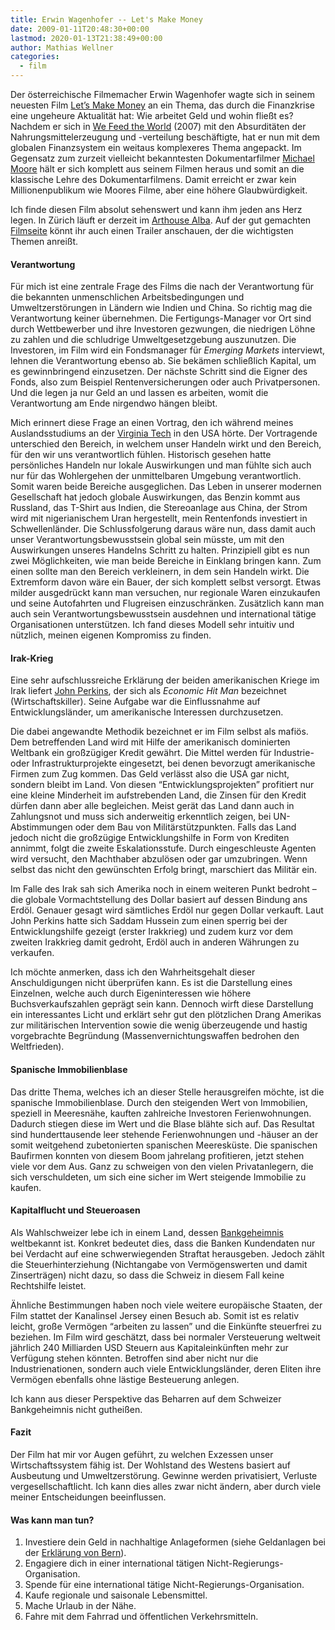 ```yaml
---
title: Erwin Wagenhofer -- Let's Make Money
date: 2009-01-11T20:48:30+00:00
lastmod: 2020-01-13T21:38:49+00:00
author: Mathias Wellner
categories:
  - film
---
```

Der österreichische Filmemacher Erwin Wagenhofer wagte sich in seinem neuesten Film [Let&#8217;s Make Money](http://www.letsmakemoney.at) an ein Thema, das durch die Finanzkrise eine ungeheure Aktualität hat: Wie arbeitet Geld und wohin fließt es? Nachdem er sich in [We Feed the World](http://www.we-feed-the-world.at/) (2007) mit den Absurditäten der Nahrungsmittelerzeugung und -verteilung beschäftigte, hat er nun mit dem globalen Finanzsystem ein weitaus komplexeres Thema angepackt. Im Gegensatz zum zurzeit vielleicht bekanntesten Dokumentarfilmer [Michael Moore](http://de.wikipedia.org/wiki/Michael_Moore) hält er sich komplett aus seinem Filmen heraus und somit an die klassische Lehre des Dokumentarfilmens. Damit erreicht er zwar kein Millionenpublikum wie Moores Filme, aber eine höhere Glaubwürdigkeit.

Ich finde diesen Film absolut sehenswert und kann ihm jeden ans Herz legen. In Zürich läuft er derzeit im [Arthouse Alba](http://www.arthouse.ch/). Auf der gut gemachten [Filmseite](http://www.letsmakemoney.at) könnt ihr auch einen Trailer anschauen, der die wichtigsten Themen anreißt.

#### Verantwortung

Für mich ist eine zentrale Frage des Films die nach der Verantwortung für die bekannten unmenschlichen Arbeitsbedingungen und Umweltzerstörungen in Ländern wie Indien und China. So richtig mag die Verantwortung keiner übernehmen. Die Fertigungs-Manager vor Ort sind durch Wettbewerber und ihre Investoren gezwungen, die niedrigen Löhne zu zahlen und die schludrige Umweltgesetzgebung auszunutzen. Die Investoren, im Film wird ein Fondsmanager für _Emerging Markets_ interviewt, lehnen die Verantwortung ebenso ab. Sie bekämen schließlich Kapital, um es gewinnbringend einzusetzen. Der nächste Schritt sind die Eigner des Fonds, also zum Beispiel Rentenversicherungen oder auch Privatpersonen. Und die legen ja nur Geld an und lassen es arbeiten, womit die Verantwortung am Ende nirgendwo hängen bleibt.

Mich erinnert diese Frage an einen Vortrag, den ich während meines Auslandsstudiums an der [Virginia Tech](http://www.vt.edu/) in den USA hörte. Der Vortragende unterschied den Bereich, in welchem unser Handeln wirkt und den Bereich, für den wir uns verantwortlich fühlen. Historisch gesehen hatte persönliches Handeln nur lokale Auswirkungen und man fühlte sich auch nur für das Wohlergehen der unmittelbaren Umgebung verantwortlich. Somit waren beide Bereiche ausgeglichen. Das Leben in unserer modernen Gesellschaft hat jedoch globale Auswirkungen, das Benzin kommt aus Russland, das T-Shirt aus Indien, die Stereoanlage aus China, der Strom wird mit nigerianischem Uran hergestellt, mein Rentenfonds investiert in Schwellenländer. Die Schlussfolgerung daraus wäre nun, dass damit auch unser Verantwortungsbewusstsein global sein müsste, um mit den Auswirkungen unseres Handelns Schritt zu halten. Prinzipiell gibt es nun zwei Möglichkeiten, wie man beide Bereiche in Einklang bringen kann. Zum einen sollte man den Bereich verkleinern, in dem sein Handeln wirkt. Die Extremform davon wäre ein Bauer, der sich komplett selbst versorgt. Etwas milder ausgedrückt kann man versuchen, nur regionale Waren einzukaufen und seine Autofahrten und Flugreisen einzuschränken. Zusätzlich kann man auch sein Verantwortungsbewusstsein ausdehnen und international tätige Organisationen unterstützen. Ich fand dieses Modell sehr intuitiv und nützlich, meinen eigenen Kompromiss zu finden.

#### Irak-Krieg

Eine sehr aufschlussreiche Erklärung der beiden amerikanischen Kriege im Irak liefert [John Perkins](http://de.wikipedia.org/wiki/John_Perkins_%28Autor%29), der sich als _Economic Hit Man_ bezeichnet (Wirtschaftskiller). Seine Aufgabe war die Einflussnahme auf Entwicklungsländer, um amerikanische Interessen durchzusetzen.

Die dabei angewandte Methodik bezeichnet er im Film selbst als mafiös. Dem betreffenden Land wird mit Hilfe der amerikanisch dominierten Weltbank ein großzügiger Kredit gewährt. Die Mittel werden für Industrie- oder Infrastrukturprojekte eingesetzt, bei denen bevorzugt amerikanische Firmen zum Zug kommen. Das Geld verlässt also die USA gar nicht, sondern bleibt im Land. Von diesen &#8220;Entwicklungsprojekten&#8221; profitiert nur eine kleine Minderheit im aufstrebenden Land, die Zinsen für den Kredit dürfen dann aber alle begleichen. Meist gerät das Land dann auch in Zahlungsnot und muss sich anderweitig erkenntlich zeigen, bei UN-Abstimmungen oder dem Bau von Militärstützpunkten. Falls das Land jedoch nicht die großzügige Entwicklungshilfe in Form von Krediten annimmt, folgt die zweite Eskalationsstufe. Durch eingeschleuste Agenten wird versucht, den Machthaber abzulösen oder gar umzubringen. Wenn selbst das nicht den gewünschten Erfolg bringt, marschiert das Militär ein.

Im Falle des Irak sah sich Amerika noch in einem weiteren Punkt bedroht &ndash; die globale Vormachtstellung des Dollar basiert auf dessen Bindung ans Erdöl. Genauer gesagt wird sämtliches Erdöl nur gegen Dollar verkauft. Laut John Perkins hatte sich Saddam Hussein zum einen sperrig bei der Entwicklungshilfe gezeigt (erster Irakkrieg) und zudem kurz vor dem zweiten Irakkrieg damit gedroht, Erdöl auch in anderen Währungen zu verkaufen.

Ich möchte anmerken, dass ich den Wahrheitsgehalt dieser Anschuldigungen nicht überprüfen kann. Es ist die Darstellung eines Einzelnen, welche auch durch Eigeninteressen wie höhere Buchsverkaufszahlen geprägt sein kann. Dennoch wirft diese Darstellung ein interessantes Licht und erklärt sehr gut den plötzlichen Drang Amerikas zur militärischen Intervention sowie die wenig überzeugende und hastig vorgebrachte Begründung (Massenvernichtungswaffen bedrohen den Weltfrieden).

#### Spanische Immobilienblase

Das dritte Thema, welches ich an dieser Stelle herausgreifen möchte, ist die spanische Immobilienblase. Durch den steigenden Wert von Immobilien, speziell in Meeresnähe, kauften zahlreiche Investoren Ferienwohnungen. Dadurch stiegen diese im Wert und die Blase blähte sich auf. Das Resultat sind hunderttausende leer stehende Ferienwohnungen und -häuser an der somit weitgehend zubetonierten spanischen Meeresküste. Die spanischen Baufirmen konnten von diesem Boom jahrelang profitieren, jetzt stehen viele vor dem Aus. Ganz zu schweigen von den vielen Privatanlegern, die sich verschuldeten, um sich eine sicher im Wert steigende Immobilie zu kaufen.

#### Kapitalflucht und Steueroasen

Als Wahlschweizer lebe ich in einem Land, dessen [Bankgeheimnis](http://de.wikipedia.org/wiki/Schweizer_Bankgeheimnis) weltbekannt ist. Konkret bedeutet dies, dass die Banken Kundendaten nur bei Verdacht auf eine schwerwiegenden Straftat herausgeben. Jedoch zählt die Steuerhinterziehung (Nichtangabe von Vermögenswerten und damit Zinserträgen) nicht dazu, so dass die Schweiz in diesem Fall keine Rechtshilfe leistet.

Ähnliche Bestimmungen haben noch viele weitere europäische Staaten, der Film stattet der Kanalinsel Jersey einen Besuch ab. Somit ist es relativ leicht, große Vermögen &#8220;arbeiten zu lassen&#8221; und die Einkünfte steuerfrei zu beziehen. Im Film wird geschätzt, dass bei normaler Versteuerung weltweit jährlich 240 Milliarden USD Steuern aus Kapitaleinkünften mehr zur Verfügung stehen könnten. Betroffen sind aber nicht nur die Industrienationen, sondern auch viele Entwicklungsländer, deren Eliten ihre Vermögen ebenfalls ohne lästige Besteuerung anlegen.

Ich kann aus dieser Perspektive das Beharren auf dem Schweizer Bankgeheimnis nicht gutheißen.

#### Fazit

Der Film hat mir vor Augen geführt, zu welchen Exzessen unser Wirtschaftssystem fähig ist. Der Wohlstand des Westens basiert auf Ausbeutung und Umweltzerstörung. Gewinne werden privatisiert, Verluste vergesellschaftlicht. Ich kann dies alles zwar nicht ändern, aber durch viele meiner Entscheidungen beeinflussen.

#### Was kann man tun?

  1. Investiere dein Geld in nachhaltige Anlageformen (siehe Geldanlagen bei der [Erklärung von Bern](https://www.evb.ch)).
  2. Engagiere dich in einer international tätigen Nicht-Regierungs-Organisation.
  3. Spende für eine international tätige Nicht-Regierungs-Organisation.
  4. Kaufe regionale und saisonale Lebensmittel.
  5. Mache Urlaub in der Nähe.
  6. Fahre mit dem Fahrrad und öffentlichen Verkehrsmitteln.